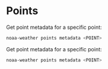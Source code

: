 # Points

Get point metadata for a specific point:

```sh
noaa-weather points metadata <POINT>
```

Get point metadata for a specific point:

```sh
noaa-weather points metadata <POINT>
```
